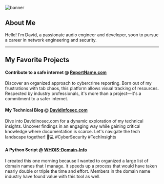 ![banner](https://github.com/davidinfosec/DavidInfosec/assets/87215831/33f7e8c2-87dd-4200-b6f8-3f73ab2d401a)

## About Me

Hello! I'm David, a passionate audio engineer and developer, soon to pursue a career in network engineering and security.

---

## My Favorite Projects

#### Contribute to a safe internet @ [ReportName.com](https://www.ReportName.com)

Discover an organized approach to cybercrime reporting. Born out of my frustrations with tab chaos, this platform allows visual tracking of resources. Respected by industry professionals, it's more than a project—it's a commitment to a safer internet.

#### My Technical Blog @ [DavidInfosec.com](https://www.DavidInfosec.com)

Dive into DavidInosec.com for a dynamic exploration of my technical insights. Uncover findings in an engaging way while gaining critical knowledge where documentation is scarce. Let's navigate the tech landscape together! 🚀💻 #CyberSecurity #TechInsights

#### A Python Script @ [WHOIS-Domain-Info](https://github.com/davidinfosec/whois-domain-info) 

I created this one morning because I wanted to organized a large list of domain names that I manage. It speeds up a process that would have taken nearly double or triple the time and effort. Members in the domain name industry have found value with this tool as well.


